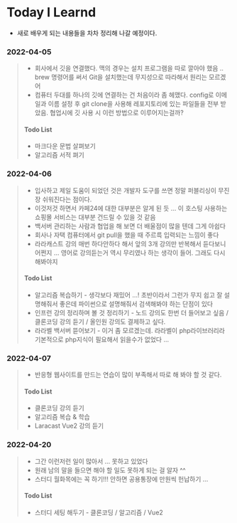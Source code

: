 # Today I Learnd
- 새로 배우게 되는 내용들을 차차 정리해 나갈 예정이다.

### 2022-04-05
>   - 회사에서 깃을 연결했다. 맥의 경우는 설치 프로그램을 따로 깔아야 했음 .. brew 명령어를 써서 Git을 설치했는데 무지성으로 따라해서 원리는 모르겠어
>   - 컴퓨터 두대를 하나의 깃에 연결하는 건 처음이라 좀 헤맸다. config로 이메일과 이름 설정 후 git clone을 사용해 레포지토리에 있는 파일들을 전부 받았음. 협업시에 깃 사용 시 이런 방법으로 이루어지는걸까?
>   #### Todo List
>   * 마크다운 문법 살펴보기
>   * 알고리즘 서적 펴기

### 2022-04-06
>   - 입사하고 제일 도움이 되었던 것은 개발자 도구를 쓰면 정말 퍼블리싱이 무진장 쉬워진다는 점이다.
>   - 이것저것 하면서 카페24에 대한 대부분은 알게 된 듯 ... 이 호스팅 사용하는 쇼핑몰 서비스는 대부분 건드릴 수 있을 것 같음
>   - 백서버 관리하는 사람과 협업을 해 보면 더 배울점이 많을 텐데 그게 아쉽다
>   - 회사나 자택 컴퓨터에서 git pull을 했을 때 주르륵 입력되는 느낌이 좋다
>   - 라라캐스트 강의 매번 하다안하다 해서 앞의 3개 강의만 반복해서 듣다보니 어쩐지 ... 영어로 강의듣는거 역시 무리였나 하는 생각이 들어. 그래도 다시 해봐야지
>   #### Todo List
>   * 알고리즘 복습하기 - 생각보다 재밌어 ...! 초반이라서 그런가 무지 쉽고 잘 설명해줘서 좋은데 파이썬으로 설명해줘서 검색해봐야 하는 단점이 있다
>   * 인프런 강의 정리하며 볼 것 정리하기 - 노드 강의도 한번 더 들어보고 싶음 / 클론코딩 강의 듣기 / 올인원 강의도 결제하고 싶다.
>   * 라라벨 백서버 뜯어보기 - 이거 좀 모르겠는데. 라라벨이 php라이브러리라 기본적으로 php지식이 필요해서 읽을수가 없었다 ...

### 2022-04-07
>   - 반응형 웹사이트를 만드는 연습이 많이 부족해서 따로 해 봐야 할 것 같다.
>   #### Todo List
>   * 클론코딩 강의 듣기
>   * 알고리즘 복습 & 학습
>   * Laracast Vue2 강의 듣기

### 2022-04-20
>   - 그간 이런저런 일이 많아서 ... 못하고 있었다
>   - 원래 남의 말을 들으면 해야 할 일도 못하게 되는 걸 알자 ^^
>   - 스터디 월화목에는 꼭 하기!!! 안하면 공용통장에 만원씩 헌납하기 ...
>   #### Todo List
>   * 스터디 세팅 해두기 - 클론코딩 / 알고리즘 / Vue2